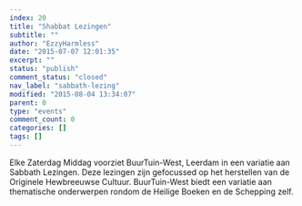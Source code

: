 ```yaml
---
index: 20
title: "Shabbat Lezingen"
subtitle: ""
author: "EzzyHarmless"
date: "2015-07-07 12:01:35"
excerpt: ""
status: "publish"
comment_status: "closed"
nav_label: "sabbath-lezing"
modified: "2015-08-04 13:34:07"
parent: 0
type: "events"
comment_count: 0
categories: []
tags: []
---
```


Elke Zaterdag Middag voorziet BuurTuin-West, Leerdam in een variatie aan Sabbath Lezingen. Deze lezingen zijn gefocussed op het herstellen van de Originele Hewbreeuwse Cultuur. BuurTuin-West biedt een variatie aan thematische onderwerpen rondom de Heilige Boeken en de Schepping zelf.
